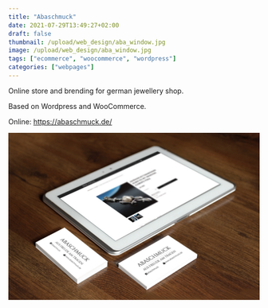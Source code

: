```yaml
---
title: "Abaschmuck"
date: 2021-07-29T13:49:27+02:00
draft: false
thumbnail: /upload/web_design/aba_window.jpg
image: /upload/web_design/aba_window.jpg
tags: ["ecommerce", "woocommerce", "wordpress"]
categories: ["webpages"]
---
```


Online store and brending for german jewellery shop.
<!--more-->
Based on Wordpress and WooCommerce.

Online: <a href="https://abaschmuck.de/" target="_blank">https://abaschmuck.de/</a>

<img class="img-fluid" src="/upload/web_design/aba_mockuped.jpg" alt="Responsive woocommerce design">
